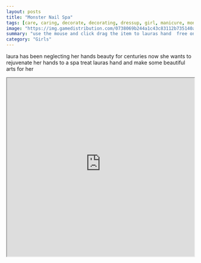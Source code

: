 ```yaml
---
layout: posts
title: "Monster Nail Spa"
tags: [care, caring, decorate, decorating, dressup, girl, manicure, monster, nail, spa, free, online, games, oyna, game, free, games, play, play, games]
image: "https://img.gamedistribution.com/0738069b244a1c43c83112b735140a16.jpg"
summary: "use the mouse and click drag the item to lauras hand  free online games oyna game free games play play games"
category: "Girls"
---
```


laura has been neglecting her hands beauty for centuries now she wants to rejuvenate her hands to a spa treat lauras hand and make some beautiful arts for her

<iframe width="100%" height="480px;" src="https://flash.gamedistribution.com?game=0738069b244a1c43c83112b735140a16"></iframe>